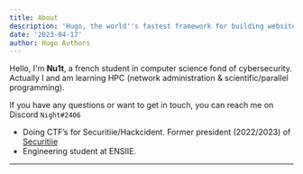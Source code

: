 ```yaml
---
title: About
description: 'Hugo, the world''s fastest framework for building websites'
date: '2023-04-17'
author: Hugo Authors
---
```


Hello, I'm **Nu1t**, a french student in computer science fond of cybersecurity.
Actually I and am learning HPC (network administration & scientific/parallel programming).

If you have any questions or want to get in touch, you can reach me on Discord `Night#2406`

- Doing CTF’s for Securitiie/Hackcident. Former president (2022/2023) of [Securitiie](https://securitiie.iiens.net)
- Engineering student at ENSIIE.

---

<script src="https://root-me-badge.cloud.duboc.xyz/storage_clients/90f9609f1f83aae09306b1d4bc1d27b8/badge.js"></script>

